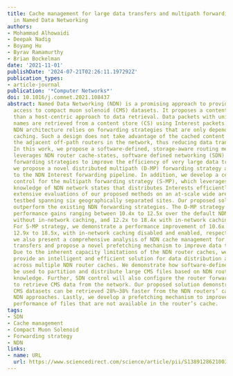 ```yaml
---
title: Cache management for large data transfers and multipath forwarding strategies
  in Named Data Networking
authors:
- Mohammad Alhowaidi
- Deepak Nadig
- Boyang Hu
- Byrav Ramamurthy
- Brian Bockelman
date: '2021-11-01'
publishDate: '2024-07-21T02:26:11.197292Z'
publication_types:
- article-journal
publication: '*Computer Networks*'
doi: 10.1016/j.comnet.2021.108437
abstract: Named Data Networking (NDN) is a promising approach to provide fast in-network
  access to compact muon solenoid (CMS) datasets. It proposes a content-centric rather
  than a host-centric approach to data retrieval. Data packets with unique and immutable
  names are retrieved from a content store (CS) using Interest packets. The current
  NDN architecture relies on forwarding strategies that are only dependent upon on-path
  caching. Such a design does not take advantage of the cached content available on
  the adjacent off-path routers in the network, thus reducing data transfer efficiency.
  In this work, we propose a software-defined, storage-aware routing mechanism that
  leverages NDN router cache-states, software defined networking (SDN) and multipath
  forwarding strategies to improve the efficiency of very large data transfers. First,
  we propose a novel distributed multipath (D-MP) forwarding strategy and enhancements
  to the NDN Interest forwarding pipeline. In addition, we develop a centralized SDN-enabled
  control for the multipath forwarding strategy (S-MP), which leverages the global
  knowledge of NDN network states that distributes Interests efficiently. We perform
  extensive evaluations of our proposed methods on an at-scale wide area network (WAN)
  testbed spanning six geographically separated sites. Our proposed solutions easily
  outperform the existing NDN forwarding strategies. The D-MP strategy results in
  performance gains ranging between 10.4x to 12.5x over the default NDN implementation
  without in-network caching, and 12.2x to 18.4x with in-network caching enabled.
  For S-MP strategy, we demonstrate a performance improvement of 10.6x to 12.6x, and
  12.9x to 18.5x, with in-network caching disabled and enabled, respectively. Further,
  we also present a comprehensive analysis of NDN cache management for large data
  transfers and propose a novel prefetching mechanism to improve data transfer performance.
  Due to the inherent capacity limitations of the NDN router caches, we use SDN to
  provide an intelligent and efficient solution for data distribution and routing
  across multiple NDN router caches. We demonstrate how software-defined control can
  be used to partition and distribute large CMS files based on NDN router cache-state
  knowledge. Further, SDN control will also configure the router forwarding strategy
  to retrieve CMS data from the network. Our proposed solution demonstrates that the
  CMS datasets can be retrieved 28%–38% faster from the NDN routers’ caches than existing
  NDN approaches. Lastly, we develop a prefetching mechanism to improve the transfer
  performance of files that are not available in the router’s cache.
tags:
- SDN
- Cache management
- Compact Muon Solenoid
- Forwarding strategy
- NDN
links:
- name: URL
  url: https://www.sciencedirect.com/science/article/pii/S1389128621003972
---
```

